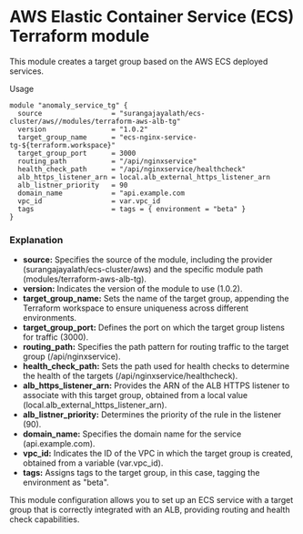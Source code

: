 # AWS Elastic Container Service (ECS) Terraform module

This module creates a target group based on the AWS ECS deployed services.

Usage
```
module "anomaly_service_tg" {
  source                 = "surangajayalath/ecs-cluster/aws//modules/terraform-aws-alb-tg"
  version                = "1.0.2"
  target_group_name      = "ecs-nginx-service-tg-${terraform.workspace}"
  target_group_port      = 3000
  routing_path           = "/api/nginxservice"
  health_check_path      = "/api/nginxservice/healthcheck"
  alb_https_listener_arn = local.alb_external_https_listener_arn
  alb_listner_priority   = 90
  domain_name            = "api.example.com
  vpc_id                 = var.vpc_id
  tags                   = tags = { environment = "beta" }
}
```

### Explanation

- **source:** Specifies the source of the module, including the provider (surangajayalath/ecs-cluster/aws) and the specific module path (modules/terraform-aws-alb-tg).
- **version:** Indicates the version of the module to use (1.0.2).
- **target_group_name:** Sets the name of the target group, appending the Terraform workspace to ensure uniqueness across different environments.
- **target_group_port:** Defines the port on which the target group listens for traffic (3000).
- **routing_path:** Specifies the path pattern for routing traffic to the target group (/api/nginxservice).
- **health_check_path:** Sets the path used for health checks to determine the health of the targets (/api/nginxservice/healthcheck).
- **alb_https_listener_arn:** Provides the ARN of the ALB HTTPS listener to associate with this target group, obtained from a local value (local.alb_external_https_listener_arn).
- **alb_listner_priority:** Determines the priority of the rule in the listener (90).
- **domain_name:** Specifies the domain name for the service (api.example.com).
- **vpc_id:** Indicates the ID of the VPC in which the target group is created, obtained from a variable (var.vpc_id).
- **tags:** Assigns tags to the target group, in this case, tagging the environment as "beta".

This module configuration allows you to set up an ECS service with a target group that is correctly integrated with an ALB, providing routing and health check capabilities.
